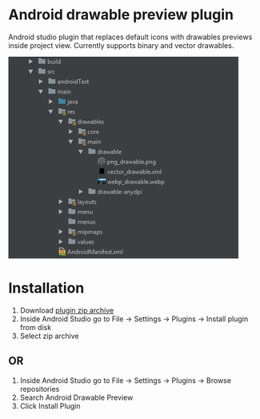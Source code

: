 # Android drawable preview plugin

Android studio plugin that replaces default icons with drawables previews inside project view. Currently supports binary and vector drawables.

![screenshot](./screenshot.png)

# Installation

1. Download [plugin zip archive](./release/drawable_preview-1.0-SNAPSHOT.zip)
2. Inside Android Studio go to File -> Settings -> Plugins -> Install plugin from disk
3. Select zip archive

## OR

1. Inside Android Studio go to File -> Settings -> Plugins -> Browse repositories
2. Search Android Drawable Preview
3. Click Install Plugin
